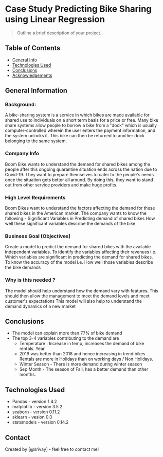 # Case Study Predicting Bike Sharing using Linear Regression
> Outline a brief description of your project.


## Table of Contents
* [General Info](#general-information)
* [Technologies Used](#technologies-used)
* [Conclusions](#conclusions)
* [Acknowledgements](#acknowledgements)

<!-- You can include any other section that is pertinent to your problem -->

## General Information
### Background:
A bike-sharing system is a service in which bikes are made available for shared use to individuals on a short term basis for a price or free.
Many bike share systems allow people to borrow a bike from a "dock" which is usually computer-controlled wherein the user enters the payment information, and the system unlocks it.
This bike can then be returned to another dock belonging to the same system.
### Company Info
Boom Bike wants to understand the demand for shared bikes among the people after this ongoing quarantine situation ends across the nation due to Covid-19.
They want to prepare themselves to cater to the people's needs once the situation gets better all around.
By doing this, they want to stand out from other service providers and make huge profits.
### High Level Requirements
Boom Bikes want to understand the factors affecting the demand for these shared bikes in the American market.
The company wants to know the following -
Significant Variables in Predicting demand of shared bikes
How well these significant variables describe the demands of the bike
### Business Goal (Objectives)
Create a model to predict the demand for shared bikes with the available independent variables.
To identify the variables affecting their revenues i.e. Which variables are significant in predicting the demand for shared bikes.
To know the accuracy of the model i.e. How well those variables describe the bike demands
### Why is this needed ?
The model should help understand how the demand vary with features.
This should then allow the management to meet the demand levels and meet customer's expectations
This model will also help to understand the demand dynamics of a new market
<!-- You don't have to answer all the questions - just the ones relevant to your project. -->

## Conclusions
- The model can explain more than 77% of bike demand
- The top 3-4 variables contributing to the demand are
   - Temperature : Increase in temp, increases the demand of bike rentals. Year
   - 2019 was better than 2018 and hence increasing in trend bikes Rentals are more in Holidays than on working days / Non Holidays.
   - Winter Season - There is more demand during winter season
   - Sep Month - The season of Fall, has a better demand than other months.

<!-- You don't have to answer all the questions - just the ones relevant to your project. -->


## Technologies Used
- Pandas - version 1.4.2
- matplotlib - version 3.5.2
- seaborn - version 0.11.2
- sklearn - vesion 0.0
- statsmodels - version 0.14.2

<!-- As the libraries versions keep on changing, it is recommended to mention the version of library used in this project -->

## Contact
Created by [@srivay] - feel free to contact me!


<!-- Optional -->
<!-- ## License -->
<!-- This project is open source and available under the [... License](). -->

<!-- You don't have to include all sections - just the one's relevant to your project -->
